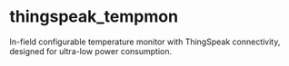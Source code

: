 # thingspeak_tempmon
In-field configurable temperature monitor with ThingSpeak connectivity, designed for ultra-low power consumption.
